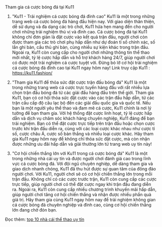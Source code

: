
Tham gia cá cược bóng đá tại Ku11
1. "Ku11 - Trải nghiệm cá cược bóng đá đỉnh cao"
Ku11  là một trong những trang web cá cược bóng đá hàng đầu hiện nay. Với giao diện thân thiện, dễ sử dụng và đa dạng các trò chơi, Ku11 hứa hẹn mang đến cho người chơi những trải nghiệm thú vị và đỉnh cao.
Cá cược bóng đá tại Ku11 không chỉ đơn giản là đặt cược vào kết quả trận đấu, người chơi còn được tham gia các trò chơi phụ hấp dẫn như dự đoán tỉ số chính xác, số lần ghi bàn, cầu thủ ghi bàn, cùng nhiều sự kiện khác trong trận đấu.
Ngoài ra, Ku11 còn cung cấp cho người chơi những thông tin thể thao mới nhất, tỷ lệ cược hấp dẫn và hỗ trợ khách hàng 24/7, giúp người chơi có được một trải nghiệm cá cược tuyệt vời.
Đừng bỏ lỡ cơ hội trải nghiệm cá cược bóng đá đỉnh cao tại Ku11 ngay hôm nay!
Link truy cập Ku11 : <a href="https://ku11.fashion/">https://ku11.fashion/</a>

2. "Tham gia Ku11 để thỏa sức đặt cược trận đấu bóng đá"
Ku11 là một trong những trang web cá cược trực tuyến hàng đầu với rất nhiều lựa chọn trận đấu bóng đá từ các giải đấu hàng đầu trên thế giới. Tham gia Ku11, bạn có cơ hội thỏa sức đặt cược vào các trận đấu hấp dẫn, từ các trận cầu cấp độ câu lạc bộ đến các giải đấu quốc gia và quốc tế.
Nếu bạn là một người yêu thể thao và đam mê cá cược, Ku11 chính là nơi lý tưởng để bạn tham gia. Với hệ thống đặt cược linh hoạt, tỷ lệ cược hấp dẫn và dịch vụ chăm sóc khách hàng chuyên nghiệp, Ku11 đáng để bạn trải nghiệm.
Bạn có thể đặt cược trực tiếp trên trận đấu hoặc chọn cược trước khi trận đấu diễn ra, cùng với các loại cược khác nhau như cược tỉ số, cược châu Á, cược số bàn thắng và nhiều loại cược khác.
Hãy tham gia Ku11 ngay hôm nay để không chỉ thỏa sức đặt cược, mà còn nhận được những ưu đãi hấp dẫn và giải thưởng lớn từ trang web uy tín này!
3. "Cơ hội chiến thắng lớn với Ku11 trong cá cược bóng đá"
Ku11 là một trong những nhà cái uy tín và được người chơi đánh giá cao trong lĩnh vực cá cược bóng đá. Với đội ngũ chuyên nghiệp, dễ dàng tham gia và giao dịch nhanh chóng, Ku11 đã thu hút được sự quan tâm của đông đảo người chơi.
Với Ku11, người chơi sẽ có cơ hội chiến thắng lớn trong mỗi trận đấu. Không chỉ có các cược trước trận, Ku11 còn cung cấp các cược trực tiếp, giúp người chơi có thể đặt cược ngay khi trận đấu đang diễn ra.
Ngoài ra, Ku11 còn cung cấp nhiều chương trình khuyến mãi hấp dẫn, giúp người chơi tăng cơ hội chiến thắng và nhận được nhiều phần quà giá trị.
Hãy tham gia cùng Ku11 ngay hôm nay để trải nghiệm không gian cá cược bóng đá chuyên nghiệp và đỉnh cao, cùng cơ hội chiến thắng lớn đang chờ đón bạn.
 

Đọc thêm: <a href="https://ku11.fashion/top-10-nha-cai-the-thao/">top 10 nhà cái thể thao uy tín</a>












